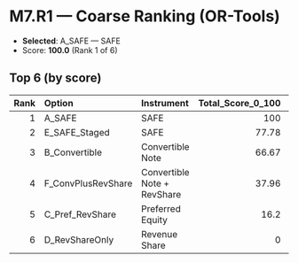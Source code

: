# M7.R1 — Coarse Ranking (OR-Tools)
- **Selected**: A_SAFE — SAFE
- Score: **100.0** (Rank 1 of 6)

## Top 6 (by score)

|   Rank | Option             | Instrument                  |   Total_Score_0_100 |   Valuation_Cap_NAD |   Discount_pct |   RevShare_preRefi_pct |   Min_IRR_Floor_pct |   Exit_Refi_Multiple | Selected   |
|-------:|:-------------------|:----------------------------|--------------------:|--------------------:|---------------:|-----------------------:|--------------------:|---------------------:|:-----------|
|      1 | A_SAFE             | SAFE                        |              100    |             3e+07   |             20 |                    0   |                   0 |                 1    | yes        |
|      2 | E_SAFE_Staged      | SAFE                        |               77.78 |             3e+07   |             10 |                    0   |                   0 |                 1    | no         |
|      3 | B_Convertible      | Convertible Note            |               66.67 |             3.2e+07 |             15 |                    0   |                   0 |                 1    | no         |
|      4 | F_ConvPlusRevShare | Convertible Note + RevShare |               37.96 |             3e+07   |             10 |                    2   |                  14 |                 1.05 | no         |
|      5 | C_Pref_RevShare    | Preferred Equity            |               16.2  |           nan       |            nan |                    2.5 |                  15 |                 1    | no         |
|      6 | D_RevShareOnly     | Revenue Share               |                0    |           nan       |            nan |                    3   |                  16 |                 1.1  | no         |